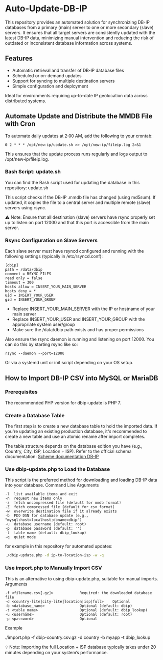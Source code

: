 # Auto-Update-DB-IP

This repository provides an automated solution for synchronizing DB-IP databases from a primary (main) server to one or more secondary (slave) servers. It ensures that all target servers are consistently updated with the latest DB-IP data, minimizing manual intervention and reducing the risk of outdated or inconsistent database information across systems.

## Features

- Automatic retrieval and transfer of DB-IP database files
- Scheduled or on-demand updates
- Support for syncing to multiple destination servers
- Simple configuration and deployment

Ideal for environments requiring up-to-date IP geolocation data across distributed systems.

## Automate Update and Distribute the MMDB File with Cron

To automate daily updates at 2:00 AM, add the following to your crontab:
```
0 2 * * * /opt/new-ip/update.sh >> /opt/new-ip/fileip.log 2>&1
```
This ensures that the update process runs regularly and logs output to /opt/new-ip/fileip.log.

### Bash Script: update.sh

You can find the Bash script used for updating the database in this repository: update.sh

This script checks if the DB-IP .mmdb file has changed (using md5sum).
If updated, it copies the file to a central server and multiple remote (slave) servers using rsync.

⚠️ Note:
Ensure that all destination (slave) servers have rsync properly set up to listen on port 12000 and that this port is accessible from the main server.

### Rsync Configuration on Slave Servers

Each slave server must have rsyncd configured and running with the following settings (typically in /etc/rsyncd.conf):
```
[dbip]
path = /data/dbip
comment = RSYNC FILES
read only = false
timeout = 300
hosts allow = INSERT_YOUR_MAIN_SERVER
hosts deny = *
uid = INSERT_YOUR_USER
gid = INSERT_YOUR_GROUP
```
- Replace INSERT_YOUR_MAIN_SERVER with the IP or hostname of your main server
- Replace INSERT_YOUR_USER and INSERT_YOUR_GROUP with the appropriate system user/group
- Make sure the /data/dbip path exists and has proper permissions

Also ensure the rsync daemon is running and listening on port 12000. You can do this by starting rsync like so:
```
rsync --daemon --port=12000
```
Or via a systemd unit or init script depending on your OS setup.


## How to Import DB-IP CSV into MySQL or MariaDB
### Prerequisites
The recommended PHP version for dbip-update is PHP 7.

### Create a Database Table

The first step is to create a new database table to hold the imported data.
If you're updating an existing production database, it's recommended to create a new table and use an atomic rename after import completes.

The table structure depends on the database edition you have (e.g., Country, City, ISP, Location + ISP).
Refer to the official schema documentation:
[Scheme documentation DB-IP](https://db-ip.com/db/)

### Use dbip-update.php to Load the Database

This script is the preferred method for downloading and loading DB-IP data into your database.
Command Line Arguments
```
-l  list available items and exit  
-n  request new items only  
-z  fetch uncompressed file (default for mmdb format)  
-Z  fetch compressed file (default for csv format)  
-w  overwrite destination file if it already exists  
-b  PDO DSN for database update (e.g., "mysql:host=localhost;dbname=dbip")  
-u  database username (default: root)  
-p  database password (default: '')  
-t  table name (default: dbip_lookup)  
-q  quiet mode  
```

for example in this repository for automated updates:
```bash
./dbip-update.php -d ip-to-location-isp -w -q
```

### Use import.php to Manually Import CSV

This is an alternative to using dbip-update.php, suitable for manual imports.
Arguments
```
-f <filename.csv[.gz]>            Required: the downloaded database file  
-d <country-lite|city-lite|location|isp|full>    Optional  
-b <database_name>                Optional (default: dbip)  
-t <table_name>                   Optional (default: dbip_lookup)  
-u <username>                     Optional (default: root)  
-p <password>                     Optional  
```
Example

./import.php -f dbip-country.csv.gz -d country -b myapp -t dbip_lookup

💡 Note: Importing the full Location + ISP database typically takes under 20 minutes depending on your system’s performance.
